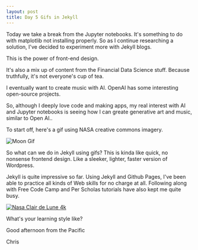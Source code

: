 ```yaml
---
layout: post
title: Day 5 Gifs in Jekyll
---
```


Today we take a break from the Jupyter notebooks. It's something to do with matplotlib not installing properly. So as I continue researching a solution,
I've decided to experiment more with Jekyll blogs.


This is the power of front-end design.


It's also a mix up of content from the Financial Data Science stuff. Because truthfully, it's not everyone's cup of tea.


I eventually want to create music with AI. OpenAI has some interesting open-source projects.


So, although I deeply love code and making apps, my real interest with AI and Jupyter notebooks is seeing how I can greate generative art and music, similar 
to Open AI..


To start off, here's a gif using NASA creative commons imagery.


![Moon Gif](../images/gif.gif)


So what can we do in Jekyll using gifs? This is kinda like quick, no nonsense frontend design. Like a sleeker, lighter, faster version of Wordpress.


Jekyll is quite impressive so far. Using Jekyll and Github Pages, I've been able to practice all kinds of Web skills for no charge at all. Following along
with Free Code Camp and Per Scholas tutorials have also kept me quite busy. 


[![Nasa Clair de Lune 4k](https://img.youtube.com/vi/cFC71rFejvo&t=25s/38.jpg)](https://www.youtube.com/watch?v=cFC71rFejvo&t=25s)


What's your learning style like?


Good afternoon from the Pacific


Chris

